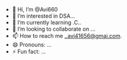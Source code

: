 - 👋 Hi, I’m @Avi660
- 👀 I’m interested in DSA...
- 🌱 I’m currently learning .C..
- 💞️ I’m looking to collaborate on ...
- 📫 How to reach me ..avi41656@gmai.com.
- 😄 Pronouns: ...
- ⚡ Fun fact: ...

<!---
Avi660/Avi660 is a ✨ special ✨ repository because its `README.md` (this file) appears on your GitHub profile.
You can click the Preview link to take a look at your changes.
--->
